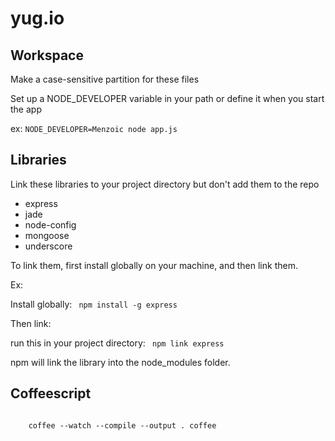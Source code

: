 yug.io 
======

Workspace
---
Make a case-sensitive partition for these files

Set up a NODE_DEVELOPER variable in your path or define it when you start the app

ex: <code>NODE_DEVELOPER=Menzoic node app.js</code>

Libraries
---
Link these libraries to your project directory but don't add them to the repo

* express
* jade
* node-config
* mongoose
* underscore

To link them, first install globally on your machine, and then link them.

Ex:

Install globally:
<code>
	npm install -g express
</code>

Then link: 

run this in your project directory:
<code>
	npm link express
</code>

npm will link the library into the node_modules folder.

Coffeescript
--
<code>
	coffee --watch --compile --output . coffee
</code>
